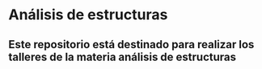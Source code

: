 #                               Análisis de estructuras
## Este repositorio está destinado para realizar los talleres de la materia análisis de estructuras

